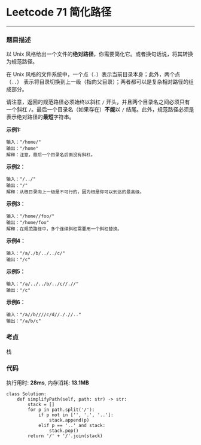 # Leetcode 71 简化路径
***
### 题目描述

以 Unix 风格给出一个文件的**绝对路径**，你需要简化它。或者换句话说，将其转换为规范路径。

在 Unix 风格的文件系统中，一个点（`.`）表示当前目录本身；此外，两个点 （`..`） 表示将目录切换到上一级（指向父目录）；两者都可以是复杂相对路径的组成部分。

请注意，返回的规范路径必须始终以斜杠 `/` 开头，并且两个目录名之间必须只有一个斜杠 `/`。最后一个目录名（如果存在）**不能**以 `/` 结尾。此外，规范路径必须是表示绝对路径的**最短**字符串。

**示例1:**

	输入："/home/"
	输出："/home"
	解释：注意，最后一个目录名后面没有斜杠。


**示例2：**

	输入："/../"
	输出："/"
	解释：从根目录向上一级是不可行的，因为根是你可以到达的最高级。
	
**示例3：**

	输入："/home//foo/"
	输出："/home/foo"
	解释：在规范路径中，多个连续斜杠需要用一个斜杠替换。

**示例4：**

	输入："/a/./b/../../c/"
	输出："/c"

**示例5：**

	输入："/a/../../b/../c//.//"
	输出："/c"

**示例6：**

	输入："/a//b////c/d//././/.."
	输出："/a/b/c"
	

### 考点

栈


### 代码
执行用时: **28ms**, 内存消耗: **13.1MB**

```
class Solution:
    def simplifyPath(self, path: str) -> str:
        stack = []
        for p in path.split('/'):
            if p not in ['', '.', '..']:
                stack.append(p)
            elif p == '..' and stack:
                stack.pop()
        return '/' + '/'.join(stack)
```




